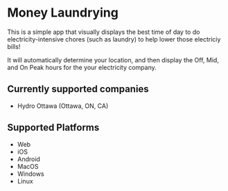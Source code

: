 # Money Laundrying

This is a simple app that visually displays the best time of day to do electricity-intensive chores (such as laundry) to help lower those electriciy bills!

It will automatically determine your location, and then display the Off, Mid, and On Peak hours for the your electricity company.

## Currently supported companies
- Hydro Ottawa (Ottawa, ON, CA)

## Supported Platforms
- Web
- iOS
- Android
- MacOS
- Windows
- Linux
